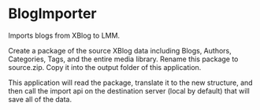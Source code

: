 # BlogImporter
Imports blogs from XBlog to LMM.

Create a package of the source XBlog data including Blogs, Authors, Categories, Tags, and the entire media library.  Rename this package to source.zip.  Copy it into the output folder of this application.

This application will read the package, translate it to the new structure, and then call the import api on the destination server (local by default) that will save all of the data.
